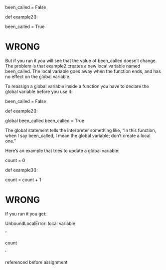 been_called = False

def example2():

been_called = True

# WRONG

But if you run it you will see that the value of been_called doesn’t change. The problem is that example2 creates a new local variable named been_called. The local variable goes away when the function ends, and has no effect on the global variable.

To reassign a global variable inside a function you have to declare the global variable before you use it:

been_called = False

def example2():

global been_called been_called = True

The global statement tells the interpreter something like, “In this function, when I say been_called, I mean the global variable; don’t create a local one.”

Here’s an example that tries to update a global variable:

count = 0

def example3():

count = count + 1

# WRONG

If you run it you get:

UnboundLocalError: local variable

’

count

’

referenced before assignment